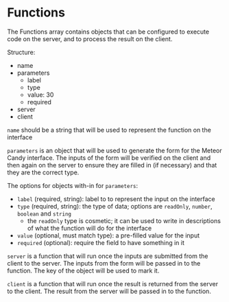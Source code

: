 # Functions

The Functions array contains objects that can be configured to execute code on the server, and to process the result on the client.

Structure:
- name
- parameters
	- label
	- type
	- value: 30
	- required
- server
- client

`name` should be a string that will be used to represent the function on the interface 

`parameters` is an object that will be used to generate the form for the Meteor Candy interface. The inputs of the form will be verified on the client and then again on the server to ensure they are filled in (if necessary) and that they are the correct type.

The options for objects with-in for `parameters`:
 - `label` (required, string): label to to represent the input on the interface
 - `type` (required, string): the type of data; options are `readOnly`, `number`, `boolean` and `string`
 	- the `readOnly` type is cosmetic; it can be used to write in descriptions of what the function will do for the interface
 - `value` (optional, must match type): a pre-filled value for the input
 - `required` (optional): require the field to have something in it

`server` is a function that will run once the inputs are submitted from the client to the server. The inputs from the form will be passed in to the function. The key of the object will be used to mark it.

`client` is a function that will run once the result is returned from the server to the client. The result from the server will be passed in to the function.